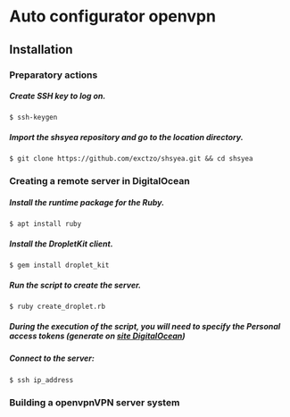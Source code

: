 # Auto configurator openvpn
Installation
-


### Preparatory actions

##### Create SSH key to log on.
```
$ ssh-keygen
```
##### Import the shsyea repository and go to the location directory.
```
$ git clone https://github.com/exctzo/shsyea.git && cd shsyea
```
	

### Creating a remote server in DigitalOcean

##### Install the runtime package for the Ruby.
```
$ apt install ruby
```
##### Install the DropletKit client.
```
$ gem install droplet_kit
```
##### Run the script to create the server.
```
$ ruby create_droplet.rb
```
##### During the execution of the script, you will need to specify the Personal access tokens (generate on [site DigitalOcean](https://cloud.digitalocean.com/settings/api/tokens))
##### Connect to the server:
```
$ ssh ip_address
```


### Building a openvpnVPN server system ###  